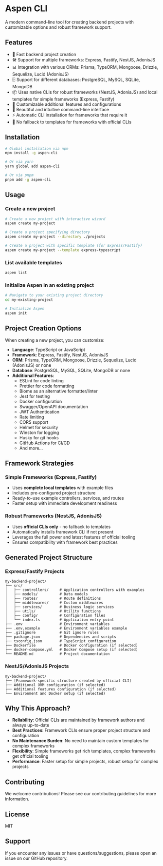 # Aspen CLI

A modern command-line tool for creating backend projects with customizable options and robust framework support.


## Features

- 🚀 Fast backend project creation
- 🛠️ Support for multiple frameworks: Express, Fastify, NestJS, AdonisJS
- 📊 Integration with various ORMs: Prisma, TypeORM, Mongoose, Drizzle, Sequelize, Lucid (AdonisJS)
- 🗄️ Support for different databases: PostgreSQL, MySQL, SQLite, MongoDB
- 📦 Uses native CLIs for robust frameworks (NestJS, AdonisJS) and local templates for simple frameworks (Express, Fastify)
- 🔧 Customizable additional features and configurations
- 🎨 Beautiful and intuitive command-line interface
- ⚡ Automatic CLI installation for frameworks that require it
- 🚫 No fallback to templates for frameworks with official CLIs

## Installation

```bash
# Global installation via npm
npm install -g aspen-cli

# Or via yarn
yarn global add aspen-cli

# Or via pnpm
pnpm add -g aspen-cli
```

## Usage

### Create a new project

```bash
# Create a new project with interactive wizard
aspen create my-project

# Create a project specifying directory
aspen create my-project --directory ./projects

# Create a project with specific template (for Express/Fastify)
aspen create my-project --template express-typescript
```

### List available templates

```bash
aspen list
```

### Initialize Aspen in an existing project

```bash
# Navigate to your existing project directory
cd my-existing-project

# Initialize Aspen
aspen init
```

## Project Creation Options

When creating a new project, you can customize:

- **Language**: TypeScript or JavaScript
- **Framework**: Express, Fastify, NestJS, AdonisJS
- **ORM**: Prisma, TypeORM, Mongoose, Drizzle, Sequelize, Lucid (AdonisJS) or none
- **Database**: PostgreSQL, MySQL, SQLite, MongoDB or none
- **Additional Features**:
  - ESLint for code linting
  - Prettier for code formatting
  - Biome as an alternative formatter/linter
  - Jest for testing
  - Docker configuration
  - Swagger/OpenAPI documentation
  - JWT Authentication
  - Rate limiting
  - CORS support
  - Helmet for security
  - Winston for logging
  - Husky for git hooks
  - GitHub Actions for CI/CD
  - And more...

## Framework Strategies

### Simple Frameworks (Express, Fastify)
- Uses **complete local templates** with example files
- Includes pre-configured project structure
- Ready-to-use example controllers, services, and routes
- Faster setup with immediate development readiness

### Robust Frameworks (NestJS, AdonisJS)
- Uses **official CLIs only** - no fallback to templates
- Automatically installs framework CLI if not present
- Leverages the full power and latest features of official tooling
- Ensures compatibility with framework best practices

## Generated Project Structure

### Express/Fastify Projects
```
my-backend-project/
├── src/
│   ├── controllers/     # Application controllers with examples
│   ├── models/          # Data models
│   ├── routes/          # Route definitions
│   ├── middlewares/     # Custom middlewares
│   ├── services/        # Business logic services
│   ├── utils/           # Utility functions
│   ├── config/          # Configuration files
│   └── index.ts         # Application entry point
├── .env                 # Environment variables
├── .env.example         # Environment variables example
├── .gitignore           # Git ignore rules
├── package.json         # Dependencies and scripts
├── tsconfig.json        # TypeScript configuration
├── Dockerfile           # Docker configuration (if selected)
├── docker-compose.yml   # Docker Compose setup (if selected)
└── README.md            # Project documentation
```

### NestJS/AdonisJS Projects
```
my-backend-project/
├── [Framework-specific structure created by official CLI]
├── Additional ORM configuration (if selected)
├── Additional features configuration (if selected)
└── Environment and Docker setup (if selected)
```

## Why This Approach?

- **Reliability**: Official CLIs are maintained by framework authors and always up-to-date
- **Best Practices**: Framework CLIs ensure proper project structure and configuration
- **No Maintenance Burden**: No need to maintain custom templates for complex frameworks
- **Flexibility**: Simple frameworks get rich templates, complex frameworks get official tooling
- **Performance**: Faster setup for simple projects, robust setup for complex projects

## Contributing

We welcome contributions! Please see our contributing guidelines for more information.

## License

MIT

## Support

If you encounter any issues or have questions/suggestions, please open an issue on our GitHub repository.
